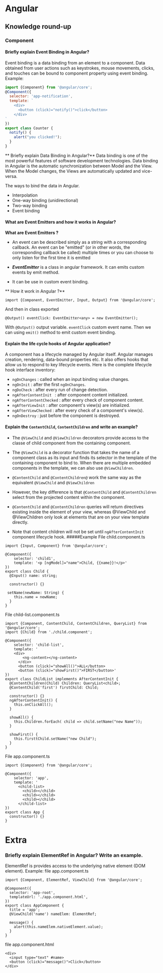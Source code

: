 # Angular
##  Knowledge round-up
### Component
#### Briefly explain Event Binding in Angular?
 Event binding is a data binding from an element to a component. Data obtained from user actions such as keystrokes, mouse movements, clicks, and touches can be bound to component property using event binding. 
Example:
```javascript
import {Component} from '@angular/core';
@Component({
  selector: 'app-notification',
  template: `
	<div>
	  <button (click)="notify()">click</button>
	</div>
`
})
export class Counter {
  notify() {
    alert("you clicked!");
  }
}
```
** Briefly explain Data Binding in Angular?**
Data binding is one of the most powerful features of software development technologies. Data binding in Angular is the automatic synchronization between Model and the View. When the Model changes, the Views are automatically updated and vice-versa. 

The ways to bind the data in Angular.

* Interpolation
* One-way binding (unidirectional)
* Two-way binding
* Event binding
#### What are Event Emitters and how it works in Angular?
 **What are Event Emitters ?**
* An event can be described simply as a string with a corresponding callback. An event can be "emitted" (or in other words, the corresponding callback be called) multiple times or you can choose to only listen for the first time it is emitted

* ***EventEmitter*** is a class in angular framework. It can emits custom events by emit method. 
* It can be use in custom event binding. 

** How it work in Angular ?**
```
import {Component, EventEmitter, Input, Output} from '@angular/core'; 
```
And then in class exported 
```
@Output() eventClick: EventEmitter<any> = new EventEmitter();
```
With ```@Output()```  output variable. ```eventClick``` custom event name. 
Then we can using ```emit()``` method to emit  custom event binding.

#### Explain the life cycle hooks of Angular application?
A component has a lifecycle managed by Angular itself. Angular manages creation, rendering, data-bound properties etc. It also offers hooks that allow us to respond to key lifecycle events.
Here is the complete lifecycle hook interface inventory:

* `ngOnChanges` : called when an input binding value changes.
* `ngOnInit` : after the first `ngOnChanges`.
* `ngDoCheck` : after every run of change detection.
* `ngAfterContentInit ` : after component content initialized.
* `ngAfterContentChecked` :  after every check of component content.
* `ngAfterViewInit` : after component's view(s) are initialized.
* `ngAfterViewChecked` : after every check of a component's view(s).
* `ngOnDestroy` : just before the component is destroyed.

#### Explain the `ContentChild`, `ContentChildren` and write an example?
* The `@ViewChild` and `@ViewChildren` decorators provide access to the classe of child
component from the containing component.
* The `@ViewChild` is a decorator function that takes the name of a component class as its input and finds its selector in the template of the containing component to bind to.
When there are multiple embedded components in the template, we can also use `@ViewChildren`.
* `@ContentChild` and `@ContentChildren@` work the same way as the equivalent `@ViewChild` and `@ViewChildren`
* However, the key difference is that `@ContentChild` and `@ContentChildren` select from the projected content within the component. 
* `@ContentChild` and `@ContentChildren` queries will return directives existing inside the <ng-content></ng-content> element of your view, whereas @ViewChild and @ViewChildren only look at elements that are on your view template directly.

* Note that content children will not be set until `ngAfterContentInit`
component lifecycle hook.
#####Example
File child.component.ts

```
import {Input, Component} from '@angular/core';

@Component({
	selector: 'child1',
	template: '<p [ngModel]="name">Child, {{name}}!</p>'
})
export class Child {
  @Input() name: string;

  constructor() {}

 setName(newName: String) {
    this.name = newName;
  }
}

```

File child-list.component.ts

```
import {Component, ContentChild, ContentChildren, QueryList} from '@angular/core';
import {Child} from './child.component';

@Component({
	selector: 'child-list',
	template: '
    <div>
	    <ng-content></ng-content>
	  </div>
	  <button (click)="showAll()">ALL</button>
	  <button (click)="showFirst()">FIRST</button>'
})
export class ChildList implements AfterContentInit {
  @ContentChildren(Child) Children: QueryList<child>;
  @ContentChild('first') firstChild: Child;

  constructor() {}
  ngAfterContentInit() {
    this.onClickAll();
  }

  showAll() {
    this.Children.forEach( child => child.setName("new Name"));
  }

  showFirst() {
    this.firsttChild.setName("new Child");
  }
}

```

File app.component.ts

```
import {Component} from '@angular/core';

@Component({
	selector: 'app',
	template: '
	  <child-list>
	    <child></child>
	    <child></child>
	    <child></child>
	  </child-list>
})
export class App {
  constructor() {}
}

```
# Extra
### Briefly explain ElementRef in Angular? Write an example.
ElementRef is provides access to the underlying native element (DOM element).
Example:
file app.component.ts
```
import {Component, ElementRef, ViewChild} from '@angular/core';

@Component({
  selector: 'app-root',
  templateUrl: './app.component.html',
})
export class AppComponent {
  title = 'app';
  @ViewChild('name') nameElem: ElementRef;

  message() {
    alert(this.nameElem.nativeElement.value);
  }
}
```
file app.component.html
```
<div>
  <input type="text" #name>
  <button (click)="message()">Click</button>
</div>
```